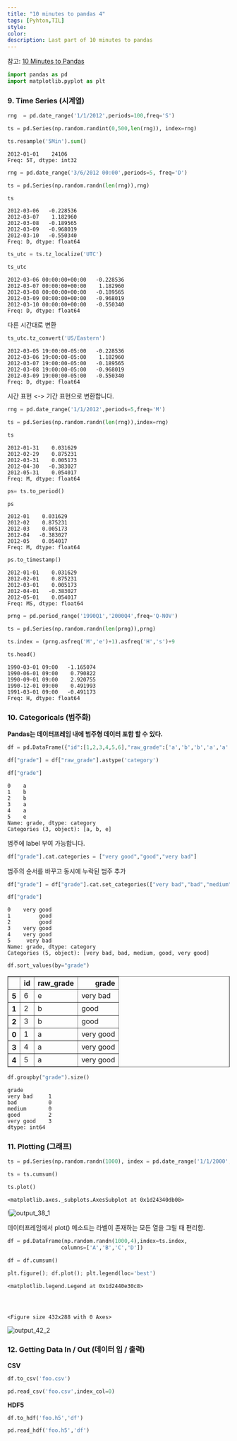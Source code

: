 ```yaml
---
title: "10 minutes to pandas 4"
tags: [Pyhton,TIL]
style: 
color:
description: Last part of 10 minutes to pandas
---
```

참고: [10 Minutes to Pandas](https://pandas.pydata.org/pandas-docs/stable/getting_started/10min.html) <br/>

```python
import pandas as pd
import matplotlib.pyplot as plt
```

### 9. Time Series (시계열)


```python
rng  = pd.date_range('1/1/2012',periods=100,freq='S')
```


```python
ts = pd.Series(np.random.randint(0,500,len(rng)), index=rng)
```


```python
ts.resample('5Min').sum()
```




    2012-01-01    24106
    Freq: 5T, dtype: int32




```python
rng = pd.date_range('3/6/2012 00:00',periods=5, freq='D')
```


```python
ts = pd.Series(np.random.randn(len(rng)),rng)
```


```python
ts
```




    2012-03-06   -0.228536
    2012-03-07    1.182960
    2012-03-08   -0.189565
    2012-03-09   -0.968019
    2012-03-10   -0.550340
    Freq: D, dtype: float64




```python
ts_utc = ts.tz_localize('UTC')
```


```python
ts_utc
```




    2012-03-06 00:00:00+00:00   -0.228536
    2012-03-07 00:00:00+00:00    1.182960
    2012-03-08 00:00:00+00:00   -0.189565
    2012-03-09 00:00:00+00:00   -0.968019
    2012-03-10 00:00:00+00:00   -0.550340
    Freq: D, dtype: float64



다른 시간대로 변환


```python
ts_utc.tz_convert('US/Eastern')
```




    2012-03-05 19:00:00-05:00   -0.228536
    2012-03-06 19:00:00-05:00    1.182960
    2012-03-07 19:00:00-05:00   -0.189565
    2012-03-08 19:00:00-05:00   -0.968019
    2012-03-09 19:00:00-05:00   -0.550340
    Freq: D, dtype: float64



시간 표현 <-> 기간 표현으로 변환합니다.


```python
rng = pd.date_range('1/1/2012',periods=5,freq='M')
```


```python
ts = pd.Series(np.random.randn(len(rng)),index=rng)
```


```python
ts
```




    2012-01-31    0.031629
    2012-02-29    0.875231
    2012-03-31    0.005173
    2012-04-30   -0.383027
    2012-05-31    0.054017
    Freq: M, dtype: float64




```python
ps= ts.to_period()
```


```python
ps
```




    2012-01    0.031629
    2012-02    0.875231
    2012-03    0.005173
    2012-04   -0.383027
    2012-05    0.054017
    Freq: M, dtype: float64




```python
ps.to_timestamp()
```




    2012-01-01    0.031629
    2012-02-01    0.875231
    2012-03-01    0.005173
    2012-04-01   -0.383027
    2012-05-01    0.054017
    Freq: MS, dtype: float64




```python
prng = pd.period_range('1990Q1','2000Q4',freq='Q-NOV')
```


```python
ts = pd.Series(np.random.randn(len(prng)),prng)
```


```python
ts.index = (prng.asfreq('M','e')+1).asfreq('H','s')+9
```


```python
ts.head()
```




    1990-03-01 09:00   -1.165074
    1990-06-01 09:00    0.790822
    1990-09-01 09:00    2.920755
    1990-12-01 09:00    0.491993
    1991-03-01 09:00   -0.491173
    Freq: H, dtype: float64



### 10. Categoricals (범주화)

**Pandas는 데이터프레임 내에 범주형 데이터 포함 할 수 있다.**


```python
df = pd.DataFrame({"id":[1,2,3,4,5,6],"raw_grade":['a','b','b','a','a','e']})
```


```python
df["grade"] = df["raw_grade"].astype('category')
```


```python
df["grade"]
```




    0    a
    1    b
    2    b
    3    a
    4    a
    5    e
    Name: grade, dtype: category
    Categories (3, object): [a, b, e]



범주에 label 부여 가능합니다.


```python
df["grade"].cat.categories = ["very good","good","very bad"]
```

범주의 순서를 바꾸고 동시에 누락된 범주 추가


```python
df["grade"] = df["grade"].cat.set_categories(["very bad","bad","medium","good","very good"])
```


```python
df["grade"]
```




    0    very good
    1         good
    2         good
    3    very good
    4    very good
    5     very bad
    Name: grade, dtype: category
    Categories (5, object): [very bad, bad, medium, good, very good]




```python
df.sort_values(by="grade")
```




<div>
<style scoped>
    .dataframe tbody tr th:only-of-type {
        vertical-align: middle;
    }

    .dataframe tbody tr th {
        vertical-align: top;
    }

    .dataframe thead th {
        text-align: right;
    }
</style>
<table border="1" class="dataframe">
  <thead>
    <tr style="text-align: right;">
      <th></th>
      <th>id</th>
      <th>raw_grade</th>
      <th>grade</th>
    </tr>
  </thead>
  <tbody>
    <tr>
      <th>5</th>
      <td>6</td>
      <td>e</td>
      <td>very bad</td>
    </tr>
    <tr>
      <th>1</th>
      <td>2</td>
      <td>b</td>
      <td>good</td>
    </tr>
    <tr>
      <th>2</th>
      <td>3</td>
      <td>b</td>
      <td>good</td>
    </tr>
    <tr>
      <th>0</th>
      <td>1</td>
      <td>a</td>
      <td>very good</td>
    </tr>
    <tr>
      <th>3</th>
      <td>4</td>
      <td>a</td>
      <td>very good</td>
    </tr>
    <tr>
      <th>4</th>
      <td>5</td>
      <td>a</td>
      <td>very good</td>
    </tr>
  </tbody>
</table>
</div>




```python
df.groupby("grade").size()
```




    grade
    very bad     1
    bad          0
    medium       0
    good         2
    very good    3
    dtype: int64



### 11. Plotting (그래프)


```python
ts = pd.Series(np.random.randn(1000), index = pd.date_range('1/1/2000',periods=1000))
```


```python
ts = ts.cumsum()
```


```python
ts.plot()
```




    <matplotlib.axes._subplots.AxesSubplot at 0x1d24340db08>




!![output_38_1](https://user-images.githubusercontent.com/57039464/79861625-a4a6eb80-840f-11ea-877b-5c34fdbfe72b.png)


데이터프레임에서 plot() 메소드는 라벨이 존재하는 모든 열을 그릴 때 편리함.


```python
df = pd.DataFrame(np.random.randn(1000,4),index=ts.index,
                 columns=['A','B','C','D'])
```


```python
df = df.cumsum()
```


```python
plt.figure(); df.plot(); plt.legend(loc='best')
```




    <matplotlib.legend.Legend at 0x1d2440e30c8>




    <Figure size 432x288 with 0 Axes>



![output_42_2](https://user-images.githubusercontent.com/57039464/79861682-ba1c1580-840f-11ea-9501-0616c093df9c.png)


### 12. Getting Data In / Out (데이터 입 / 출력)

**CSV**


```python
df.to_csv('foo.csv')
```


```python
pd.read_csv('foo.csv',index_col=0)
```

**HDF5**


```python
df.to_hdf('foo.h5','df')
```


```python
pd.read_hdf('foo.h5','df')
```
